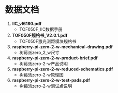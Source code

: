 # 数据文档
1. **IIC_vl6180.pdf**
    * TOF050F_IIC数据手册
2. **TOF050F规格书_V2.0.1.pdf**
    * TOF050F激光测距模块规格书
3. **raspberry-pi-zero-2-w-mechanical-drawing.pdf**
    * 树莓派zero_2_w尺寸
4. **raspberry-pi-zero-2-w-product-brief.pdf**
    * 树莓派zero-2-w产品说明
5. **raspberry-pi-zero-2-w-reduced-schematics.pdf**
    * 树莓派zero-2-w原理图
6. **raspberry-pi-zero-2-w-test-pads.pdf**
    * 树莓派zero-2-w测试点说明